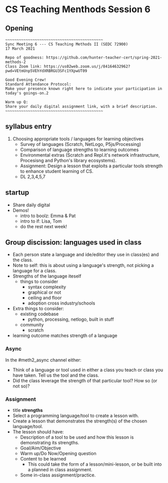 # CS Teaching Menthods Session 6

## Opening
```
~~~~~~~~~~~~~~~~~~~~~~~~~~~~~~~~~~~~~~~~~~~
Sync Meeting 6 --- CS Teaching Methods II (SEDC 72900)
17 March 2021

Repo of goodness: https://github.com/hunter-teacher-cert/spring-2021-methods-2
Class Zoom link: https://us02web.zoom.us/j/84164632962?pwd=VEtmUnp5VEhYdXRBRGU3SFc1YXpwUT09

Good Evening Crew!
Standard Attendance Protocol:
Make your presence known right here to indicate your participation in today's goings-on.2

Warm up Q:
Share your daily digital assignment link, with a brief description.
~~~~~~~~~~~~~~~~~~~~~~~~~~~~~~~~~~~~~~~~~~~
```

## syllabus entry
  1. Choosing appropriate tools / languages for learning objectives
     - Survey of languages (Scratch, NetLogo, P5js/Processing)
     - Comparison of language strengths to learning outcomes
     - Environmental extras (Scratch and Repl.it's network
       infrastructure, Procesisng and Python's library ecosystems).
     - Assignment: Design a lesson that exploits a particular tools
       strength to enhance student learning of CS.
     - DL 2,3,4,5,7


## startup
  * Share daily digital
  * Demos!
    - intro to boolz: Emma & Pat
    - intro to if: Lisa, Tom
    - do the rest next week!

## Group discission: languages used in class
  * Each person state a language and ide/editor they use in class(es) and the class.
  * Note to self: this is about using a language's strength, not picking a language for a class.
  * Strengths of the language iteself
    - things to consider
      - syntax complexity
      - graphical or not
      - ceiling and floor
      - adoption cross industry/schools
  * Extra things to consider:
    - existing codebase
      - python, processing, netlogo, built in stuff
    - community
      - scratch
  * learning outcome matches strength of a language



### Async
In the \#meth2_async channel either:
  * Think of a language or tool used in either a class you teach or class you have taken. Tell us the tool and the class.
  * Did the class leverage the strength of that particular tool? How so (or not so)?


### Assignment
  * title **strengths**
  * Select a programming language/tool to create a lesson with.
  * Create a lesson that demonstrates the strength(s) of the chosen language/tool.
  * The lesson should have:
    - Description of a tool to be used and how this lesson is demonstrating its strengths.
    - Goal/Aim/Objective
    - Warm up/Do Now/Opening question
    - Content to be learned
      - This could take the form of a lesson/mini-lesson, or be built into a planned in class assignment.
    - Some in-class assignment/practice.
